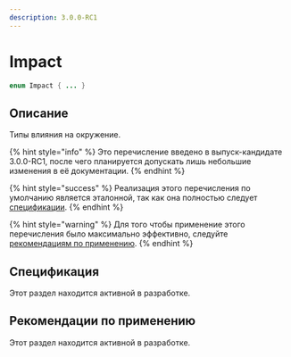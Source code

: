 ```yaml
---
description: 3.0.0-RC1
---
```


# Impact

```java
enum Impact { ... }
```

## Описание

Типы влияния на окружение.

{% hint style="info" %}
Это перечисление введено в выпуск-кандидате 3.0.0-RC1, после чего планируется допускать лишь небольшие изменения в её документации.
{% endhint %}

{% hint style="success" %}
Реализация этого перечисления по умолчанию является эталонной, так как она полностью следует [спецификации](./#specifikaciya).
{% endhint %}

{% hint style="warning" %}
Для того чтобы применение этого перечисления было максимально эффективно, следуйте [рекомендациям по применению](./#rekomendacii-po-primeneniyu).
{% endhint %}

## Спецификация

Этот раздел находится активной в разработке.

## Рекомендации по применению

Этот раздел находится активной в разработке.
